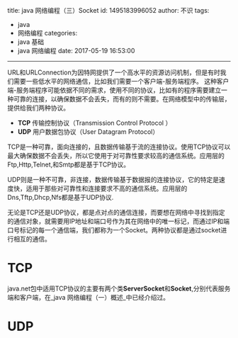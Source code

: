 title: java 网络编程（三）Socket
id: 1495183996052
author: 不识
tags:
  - java
  - 网络编程
categories:
  - java 基础
  - java 网络编程
date: 2017-05-19 16:53:00
---
URL和URLConnection为因特网提供了一个高水平的资源访问机制，但是有时我们需要一些低水平的网络通信，比如我们需要一个客户端-服务端程序。
这种客户端-服务端程序可能依据不同的需求，使用不同的协议，比如有的程序需要建立一种可靠的连接，以确保数据不会丢失，而有的则不需要。在网络模型中的传输层，提供给我们两种协议。
<!-- more -->

- **TCP** 传输控制协议（Transmission Control Protocol ）
- **UDP** 用户数据包协议（User Datagram Protocol）

TCP是一种可靠，面向连接的，且数据传输基于流的连接协议。使用TCP协议可以最大确保数据不会丢失，所以它使用于对可靠性要求较高的通信系统。应用层的Ftp,Http,Telnet,和Smtp都是基于TCP协议。

UDP则是一种不可靠，非连接，数据传输基于数据报的连接协议，它的特定是速度快，适用于那些对可靠性和连接要求不高的通信系统。应用层的Dns,Tftp,Dhcp,Nfs都是基于UDP协议.

无论是TCP还是UDP协议，都是点对点的通信连接，而要想在网络中寻找到指定的通信对象，就需要用IP地址和端口号作为其在网络中的唯一标记，而通过IP和端口号标记的每一个通信端，我们都称为一个Socket。两种协议都是通过socket进行相互的通信。


# TCP
java.net包中适用TCP协议的主要有两个类**ServerSocket**和**Socket**,分别代表服务端和客户端，在_java 网络编程（一）概述_中已经介绍过。

# UDP